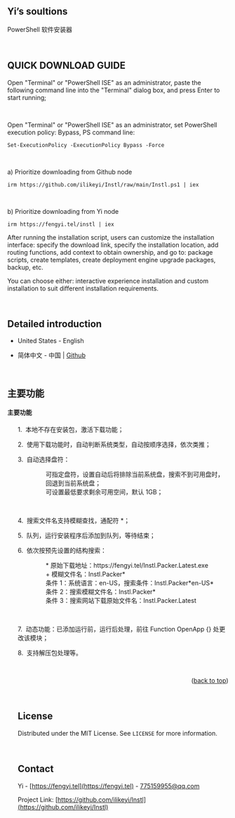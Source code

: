<a name="readme-top"></a>
Yi’s soultions
-
PowerShell 软件安装器

<br>

QUICK DOWNLOAD GUIDE
-

Open "Terminal" or "PowerShell ISE" as an administrator, paste the following command line into the "Terminal" dialog box, and press Enter to start running;

<br>

Open "Terminal" or "PowerShell ISE" as an administrator, set PowerShell execution policy: Bypass, PS command line:
```
Set-ExecutionPolicy -ExecutionPolicy Bypass -Force
```

<br>

a) Prioritize downloading from Github node
```
irm https://github.com/ilikeyi/Instl/raw/main/Instl.ps1 | iex
```

<br>

b) Prioritize downloading from Yi node
```
irm https://fengyi.tel/instl | iex
```

<p>After running the installation script, users can customize the installation interface: specify the download link, specify the installation location, add routing functions, add context to obtain ownership, and go to: package scripts, create templates, create deployment engine upgrade packages, backup, etc.</p>
<p>You can choose either: interactive experience installation and custom installation to suit different installation requirements.</p>

<br>

Detailed introduction
-

 * United States - English
 
 * 简体中文 - 中国 | <a href="https://github.com/ilikeyi/Instl/blob/main/_Learn/Readme/Readme.Detailed.zh-CN.pdf">Github</a>


<br>

主要功能
-

<h4><pre>主要功能</pre></h4>
<ul>
<p>1.&nbsp;&nbsp;本地不存在安装包，激活下载功能；</p>
<p>2.&nbsp;&nbsp;使用下载功能时，自动判断系统类型，自动按顺序选择，依次类推；</p>
<p>3.&nbsp;&nbsp;自动选择盘符：</p>
<ul>
	<dl>
	   <dd>可指定盘符，设置自动后将排除当前系统盘，搜索不到可用盘时，回退到当前系统盘；</dd>
	   <dd>可设置最低要求剩余可用空间，默认 1GB；</dd>
	</dl>
</ul>

<br>

<p>4.&nbsp;&nbsp;搜索文件名支持模糊查找，通配符 *；</p>
<p>5.&nbsp;&nbsp;队列，运行安装程序后添加到队列，等待结束；</p>
<p>6.&nbsp;&nbsp;依次按预先设置的结构搜索：</p>
<ul>
	<dl>
	   <dd>* 原始下载地址：https://fengyi.tel/Instl.Packer.Latest.exe</dd>
	   <dd>   + 模糊文件名：Instl.Packer*</dd>
	   <dd>   条件 1：系统语言：en-US，搜索条件：Instl.Packer*en-US*</dd>
	   <dd>   条件 2：搜索模糊文件名：Instl.Packer*</dd>
	   <dd>   条件 3：搜索网站下载原始文件名：Instl.Packer.Latest</dd>
	</dl>
</ul>

<br>

<p>7.&nbsp;&nbsp;动态功能：已添加运行前，运行后处理，前往 Function OpenApp {} 处更改该模块；</p>
<p>8.&nbsp;&nbsp;支持解压包处理等。</p>


<br>


<p align="right">(<a href="#readme-top">back to top</a>)</p>

<br>

## License

Distributed under the MIT License. See `LICENSE` for more information.

<br>

## Contact

Yi - [https://fengyi.tel](https://fengyi.tel) - 775159955@qq.com

Project Link: [https://github.com/ilikeyi/Instl](https://github.com/ilikeyi/Instl)
